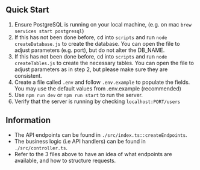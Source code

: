## Quick Start

1. Ensure PostgreSQL is running on your local machine, (e.g. on mac `brew services start postgresql`)
2. If this has not been done before, cd into `scripts` and run `node createDatabase.js` to create the database. You can open the file to adjust parameters (e.g. port), but do not alter the DB_NAME.
3. If this has not been done before, cd into `scripts` and run `node createTables.js` to create the necessary tables. You can open the file to adjust parameters as in step 2, but please make sure they are consistent.
4. Create a file called `.env` and follow `.env.example` to populate the fields. You may use the default values from .env.example (recommended)
5. Use `npm run dev` or `npm run start` to run the server.
6. Verify that the server is running by checking `localhost:PORT/users`

## Information

- The API endpoints can be found in `./src/index.ts::createEndpoints`.
- The business logic (i.e API handlers) can be found in `./src/controller.ts`.
- Refer to the 3 files above to have an idea of what endpoints are available, and how to structure requests.
